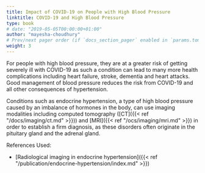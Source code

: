 ```yaml
---
title: Impact of COVID-19 on People with High Blood Pressure
linktitle: COVID-19 and High Blood Pressure
type: book
# date: "2019-05-05T00:00:00+01:00"
author: "mayesha-choudhury"
# Prev/next pager order (if `docs_section_pager` enabled in `params.toml`)
weight: 3
---
```


For people with high blood pressure, they are at a greater risk of getting severely ill with COVID-19 as such a condition can lead to many more health complications including heart failure, stroke, dementia and heart attacks. Good management of blood pressure reduces the risk from COVID-19 and all other consequences of hypertension.

Conditions such as endocrine hypertension, a type of high blood pressure caused by an imbalance of hormones in the body, can use imaging modalities including computed tomography ([CT]({{< ref "/docs/imaging/ct.md" >}})) and [MRI]({{< ref "/ocs/imaging/mri.md" >}}) in order to establish a firm diagnosis, as these disorders often originate in the pituitary gland and the adrenal gland. 

References Used:

* [Radiological imaging in endocrine hypertension]({{< ref "/publication/endocrine-hypertension/index.md" >}})

